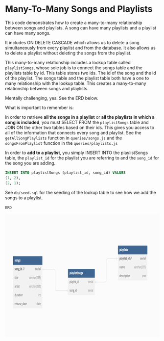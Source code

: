 # Many-To-Many Songs and Playlists

This code demonstrates how to create a many-to-many relationship between songs and playlists. A song can have many playlists and a playlist can have many songs.

It includes ON DELETE CASCADE which allows us to delete a song simultaneously from every playlist and from the database. It also allows us to delete a playlist without deleting the songs from the playlist.

This many-to-many relationship includes a lookup table called `playlistSongs`, whose sole job is to connect the songs table and the playlists table by id. This table stores two ids. The id of the song and the id of the playlist. The songs table and the playlist table both have a one to many relationship with the lookup table. This creates a many-to-many relationship between songs and playlists.

Mentally challenging, yes. See the ERD below.

What is important to remember is:

In order to retrieve **all the songs in a playlist** or **all the playlists in which a song is included**, you must SELECT FROM the `playlistSongs` table and JOIN ON the other two tables based on their ids. This gives you access to all of the information that connects every song and playlist. See the `getAllSongPlaylists` function in `queries/songs.js` and the `songsFromPlaylist` function in the `queries/playlists.js`

In order to **add to a playlist**, you simply INSERT INTO the playlistSongs table, the `playlist_id` for the playlist you are referring to and the `song_id` for the song you are adding.

```sql
INSERT INTO playlistSongs (playlist_id, song_id) VALUES
(1, 2),
(2, 1);
```

See `db/seed.sql` for the seeding of the lookup table to see how we add the songs to a playlist.

`ERD`

<img src="/assets/erd.png" height="400" width="700">
